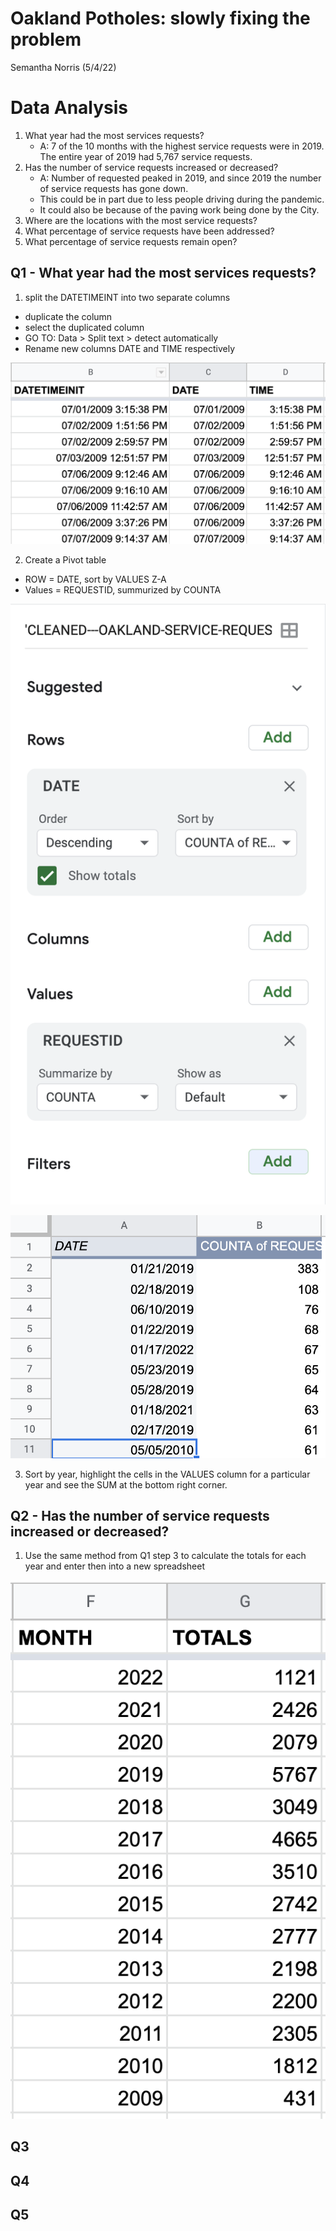 # Oakland Potholes: slowly fixing the problem
Semantha Norris (5/4/22)


# Data Analysis 
1. What year had the most services requests?
    * A: 7 of the 10 months with the highest service requests were in 2019. The entire year of 2019 had 5,767 service requests. 
3. Has the number of service requests increased or decreased?
    * A: Number of requested peaked in 2019, and since 2019 the number of service requests has gone down. 
    * This could be in part due to less people driving during the pandemic.
    * It could also be because of the paving work being done by the City. 
5. Where are the locations with the most service requests?
6. What percentage of service requests have been addressed? 
7. What percentage of service requests remain open?

## Q1 - What year had the most services requests?

1. split the DATETIMEINT into two separate columns
  * duplicate the column
  * select the duplicated column
  * GO TO: Data > Split text > detect automatically
  * Rename new columns DATE and TIME respectively

!['Q1-img-01', 'Screenshot of splitting DATETIMEINT into two separate columns'](/Q1-img-01.jpg)

2. Create a Pivot table
  * ROW = DATE, sort by VALUES Z-A
  * Values = REQUESTID, summurized by COUNTA

!['Q1-img-02', 'Screenshot of pivot table settings for Q1'](/Q1-img-02.jpg)

!['Q1-img-03', 'Screenshot of the sorted pivot table for Q1'](/Q1-img-03.jpg)

3. Sort by year, highlight the cells in the VALUES column for a particular year and see the SUM at the bottom right corner. 

## Q2 - Has the number of service requests increased or decreased?

1. Use the same method from Q1 step 3 to calculate the totals for each year and enter then into a new spreadsheet

!['Q2-img-01', 'Calculated total service requests per year'](/Q2-img-01.jpg)

## Q3
## Q4
## Q5





